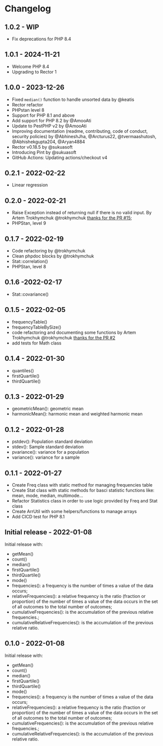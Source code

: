 # Changelog

## 1.0.2 - WIP

- Fix deprecations for PHP 8.4

## 1.0.1 - 2024-11-21

- Welcome PHP 8.4
- Upgrading to Rector 1

## 1.0.0 - 2023-12-26

- Fixed `median()` function to handle unsorted data by @keatis
- Rector refactor
- PHPstan level 8
- Support for PHP 8.1 and above
- Add support for PHP 8.2 by @AmooAti
- Update to PestPHP v2 by @AmooAti
- Improving documentation (readme, contributing, code of conduct, security policies) by @AbhineshJha, @Arcturus22, @tvermaashutosh, @Abhishekgupta204, @Aryan4884
- Rector v0.18.5 by @sukuasoft
- Introducing Pint by @sukuasoft
- GitHub Actions: Updating actions/checkout v4


## 0.2.1 - 2022-02-22
- Linear regression

## 0.2.0 - 2022-02-21
- Raise Exception instead of returning null if there is no valid input. By Artem Trokhymchuk @trokhymchuk [thanks for the PR #15](https://github.com/Hi-Folks/statistics/pull/15);
- PHPStan, level 9

## 0.1.7 - 2022-02-19
- Code refactoring by @trokhymchuk
- Clean phpdoc blocks by @trokhymchuk
- Stat::correlation()
- PHPStan, level 8

## 0.1.6 -2022-02-17
- Stat::covariance()

## 0.1.5 - 2022-02-05
- frequencyTable()
- frequencyTableBySize()
- code refactoring and documenting some functions by Artem Trokhymchuk @trokhymchuk [thanks for the PR #2](https://github.com/Hi-Folks/statistics/pull/2)
- add tests for Math class

## 0.1.4 - 2022-01-30
- quantiles()
- firstQuartile()
- thirdQuartile()

## 0.1.3 - 2022-01-29
- geometricMean(): geometric mean
- harmonicMean(): harmonic mean and weighted harmonic mean


## 0.1.2 - 2022-01-28

- pstdev(): Population standard deviation
- stdev(): Sample standard deviation
- pvariance(): variance for a population
- variance(): variance for a sample

## 0.1.1 - 2022-01-27

- Create Freq class with static method for managing frequencies table
- Create Stat class with static methods for basci statistic functions like: mean, mode, median, multimode...
- Refactor Statistics class in order to use logic provided by Freq and Stat class
- Create ArrUtil with some helpers/functions to manage arrays
- Add CICD test for PHP 8.1

## Initial release - 2022-01-08

Initial release with:

- getMean()
- count()
- median()
- firstQuartile()
- thirdQuartile()
- mode()
- frequencies(): a frequency is the number of times a value of the data occurs;
- relativeFrequencies(): a relative frequency is the ratio (fraction or proportion) of the number of times a value of the data occurs in the set of all outcomes to the total number of outcomes;
- cumulativeFrequencies(): is the accumulation of the previous relative frequencies.;
- cumulativeRelativeFrequencies(): is the accumulation of the previous relative ratio.

## 0.1.0 - 2022-01-08

Initial release with:

- getMean()
- count()
- median()
- firstQuartile()
- thirdQuartile()
- mode()
- frequencies(): a frequency is the number of times a value of the data occurs;
- relativeFrequencies(): a relative frequency is the ratio (fraction or proportion) of the number of times a value of the data occurs in the set of all outcomes to the total number of outcomes;
- cumulativeFrequencies(): is the accumulation of the previous relative frequencies.;
- cumulativeRelativeFrequencies(): is the accumulation of the previous relative ratio.
